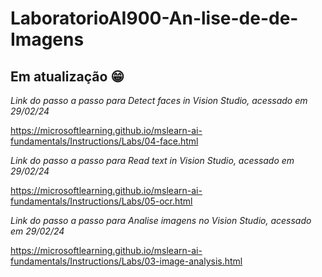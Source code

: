 # LaboratorioAI900-An-lise-de-de-Imagens
## Em atualização 😁
*Link do passo a passo para Detect faces in Vision Studio, acessado em 29/02/24*

https://microsoftlearning.github.io/mslearn-ai-fundamentals/Instructions/Labs/04-face.html

*Link do passo a passo para Read text in Vision Studio, acessado em 29/02/24*

https://microsoftlearning.github.io/mslearn-ai-fundamentals/Instructions/Labs/05-ocr.html

*Link do passo a passo para Analise imagens no Vision Studio, acessado em 29/02/24*

https://microsoftlearning.github.io/mslearn-ai-fundamentals/Instructions/Labs/03-image-analysis.html
